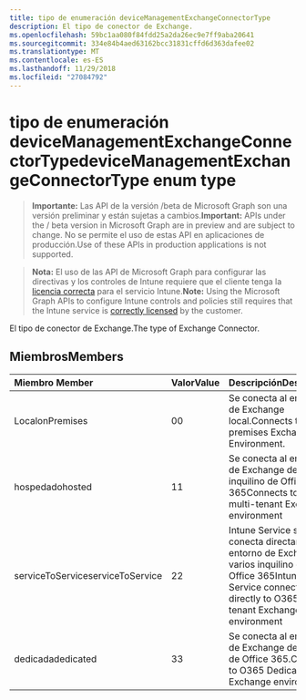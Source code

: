 ```yaml
---
title: tipo de enumeración deviceManagementExchangeConnectorType
description: El tipo de conector de Exchange.
ms.openlocfilehash: 59bc1aa080f84fdd25a2da26ec9e7ff9aba20641
ms.sourcegitcommit: 334e84b4aed63162bcc31831cffd6d363dafee02
ms.translationtype: MT
ms.contentlocale: es-ES
ms.lasthandoff: 11/29/2018
ms.locfileid: "27084792"
---
```

# <a name="devicemanagementexchangeconnectortype-enum-type"></a><span data-ttu-id="06212-103">tipo de enumeración deviceManagementExchangeConnectorType</span><span class="sxs-lookup"><span data-stu-id="06212-103">deviceManagementExchangeConnectorType enum type</span></span>

> <span data-ttu-id="06212-104">**Importante:** Las API de la versión /beta de Microsoft Graph son una versión preliminar y están sujetas a cambios.</span><span class="sxs-lookup"><span data-stu-id="06212-104">**Important:** APIs under the / beta version in Microsoft Graph are in preview and are subject to change.</span></span> <span data-ttu-id="06212-105">No se permite el uso de estas API en aplicaciones de producción.</span><span class="sxs-lookup"><span data-stu-id="06212-105">Use of these APIs in production applications is not supported.</span></span>

> <span data-ttu-id="06212-106">**Nota:** El uso de las API de Microsoft Graph para configurar las directivas y los controles de Intune requiere que el cliente tenga la [licencia correcta](https://go.microsoft.com/fwlink/?linkid=839381) para el servicio Intune.</span><span class="sxs-lookup"><span data-stu-id="06212-106">**Note:** Using the Microsoft Graph APIs to configure Intune controls and policies still requires that the Intune service is [correctly licensed](https://go.microsoft.com/fwlink/?linkid=839381) by the customer.</span></span>

<span data-ttu-id="06212-107">El tipo de conector de Exchange.</span><span class="sxs-lookup"><span data-stu-id="06212-107">The type of Exchange Connector.</span></span>
## <a name="members"></a><span data-ttu-id="06212-108">Miembros</span><span class="sxs-lookup"><span data-stu-id="06212-108">Members</span></span>
|<span data-ttu-id="06212-109">Miembro	</span><span class="sxs-lookup"><span data-stu-id="06212-109">Member</span></span>|<span data-ttu-id="06212-110">Valor</span><span class="sxs-lookup"><span data-stu-id="06212-110">Value</span></span>|<span data-ttu-id="06212-111">Descripción</span><span class="sxs-lookup"><span data-stu-id="06212-111">Description</span></span>|
|:---|:---|:---|
|<span data-ttu-id="06212-112">Local</span><span class="sxs-lookup"><span data-stu-id="06212-112">onPremises</span></span>|<span data-ttu-id="06212-113">0</span><span class="sxs-lookup"><span data-stu-id="06212-113">0</span></span>|<span data-ttu-id="06212-114">Se conecta al entorno de Exchange local.</span><span class="sxs-lookup"><span data-stu-id="06212-114">Connects to on-premises Exchange Environment.</span></span>|
|<span data-ttu-id="06212-115">hospedado</span><span class="sxs-lookup"><span data-stu-id="06212-115">hosted</span></span>|<span data-ttu-id="06212-116">1</span><span class="sxs-lookup"><span data-stu-id="06212-116">1</span></span>|<span data-ttu-id="06212-117">Se conecta al entorno de Exchange de varios inquilino de Office 365</span><span class="sxs-lookup"><span data-stu-id="06212-117">Connects to O365 multi-tenant Exchange environment</span></span>|
|<span data-ttu-id="06212-118">serviceToService</span><span class="sxs-lookup"><span data-stu-id="06212-118">serviceToService</span></span>|<span data-ttu-id="06212-119">2</span><span class="sxs-lookup"><span data-stu-id="06212-119">2</span></span>|<span data-ttu-id="06212-120">Intune Service se conecta directamente al entorno de Exchange de varios inquilino de Office 365</span><span class="sxs-lookup"><span data-stu-id="06212-120">Intune Service connects directly to O365 multi-tenant Exchange environment</span></span>|
|<span data-ttu-id="06212-121">dedicada</span><span class="sxs-lookup"><span data-stu-id="06212-121">dedicated</span></span>|<span data-ttu-id="06212-122">3</span><span class="sxs-lookup"><span data-stu-id="06212-122">3</span></span>|<span data-ttu-id="06212-123">Se conecta al entorno de Exchange dedicados de Office 365.</span><span class="sxs-lookup"><span data-stu-id="06212-123">Connects to O365 Dedicated Exchange environment.</span></span>|





